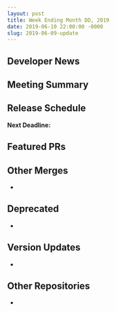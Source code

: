 ```yaml
---
layout: post
title: Week Ending Month DD, 2019
date: 2019-06-10 22:00:00 -0000
slug: 2019-06-09-update
---
```


## Developer News


## Meeting Summary


## Release Schedule

**Next Deadline:**


## Featured PRs


## Other Merges

*

## Deprecated

*

## Version Updates

*

## Other Repositories

*

